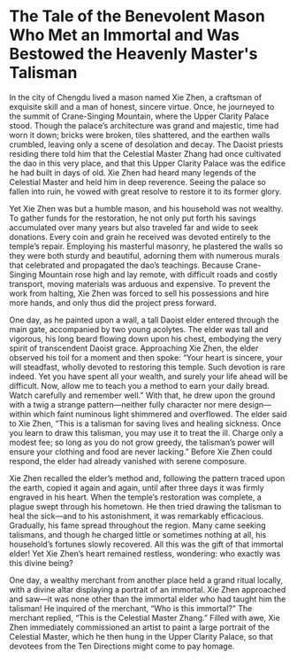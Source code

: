 # The Tale of the Benevolent Mason Who Met an Immortal and Was Bestowed the Heavenly Master's Talisman

In the city of Chengdu lived a mason named Xie Zhen, a craftsman of exquisite skill and a man of honest, sincere virtue. Once, he journeyed to the summit of Crane-Singing Mountain, where the Upper Clarity Palace stood. Though the palace’s architecture was grand and majestic, time had worn it down; bricks were broken, tiles shattered, and the earthen walls crumbled, leaving only a scene of desolation and decay. The Daoist priests residing there told him that the Celestial Master Zhang had once cultivated the dao in this very place, and that this Upper Clarity Palace was the edifice he had built in days of old. Xie Zhen had heard many legends of the Celestial Master and held him in deep reverence. Seeing the palace so fallen into ruin, he vowed with great resolve to restore it to its former glory.

Yet Xie Zhen was but a humble mason, and his household was not wealthy. To gather funds for the restoration, he not only put forth his savings accumulated over many years but also traveled far and wide to seek donations. Every coin and grain he received was devoted entirely to the temple’s repair. Employing his masterful masonry, he plastered the walls so they were both sturdy and beautiful, adorning them with numerous murals that celebrated and propagated the dao’s teachings. Because Crane-Singing Mountain rose high and lay remote, with difficult roads and costly transport, moving materials was arduous and expensive. To prevent the work from halting, Xie Zhen was forced to sell his possessions and hire more hands, and only thus did the project press forward.

One day, as he painted upon a wall, a tall Daoist elder entered through the main gate, accompanied by two young acolytes. The elder was tall and vigorous, his long beard flowing down upon his chest, embodying the very spirit of transcendent Daoist grace. Approaching Xie Zhen, the elder observed his toil for a moment and then spoke: “Your heart is sincere, your will steadfast, wholly devoted to restoring this temple. Such devotion is rare indeed. Yet you have spent all your wealth, and surely your life ahead will be difficult. Now, allow me to teach you a method to earn your daily bread. Watch carefully and remember well.” With that, he drew upon the ground with a twig a strange pattern—neither fully character nor mere design—within which faint numinous light shimmered and overflowed. The elder said to Xie Zhen, “This is a talisman for saving lives and healing sickness. Once you learn to draw this talisman, you may use it to treat the ill. Charge only a modest fee; so long as you do not grow greedy, the talisman’s power will ensure your clothing and food are never lacking.” Before Xie Zhen could respond, the elder had already vanished with serene composure.

Xie Zhen recalled the elder’s method and, following the pattern traced upon the earth, copied it again and again, until after three days it was firmly engraved in his heart. When the temple’s restoration was complete, a plague swept through his hometown. He then tried drawing the talisman to heal the sick—and to his astonishment, it was remarkably efficacious. Gradually, his fame spread throughout the region. Many came seeking talismans, and though he charged little or sometimes nothing at all, his household’s fortunes slowly recovered. All this was the gift of that immortal elder! Yet Xie Zhen’s heart remained restless, wondering: who exactly was this divine being?

One day, a wealthy merchant from another place held a grand ritual locally, with a divine altar displaying a portrait of an immortal. Xie Zhen approached and saw—it was none other than the immortal elder who had taught him the talisman! He inquired of the merchant, “Who is this immortal?” The merchant replied, “This is the Celestial Master Zhang.” Filled with awe, Xie Zhen immediately commissioned an artist to paint a large portrait of the Celestial Master, which he then hung in the Upper Clarity Palace, so that devotees from the Ten Directions might come to pay homage.